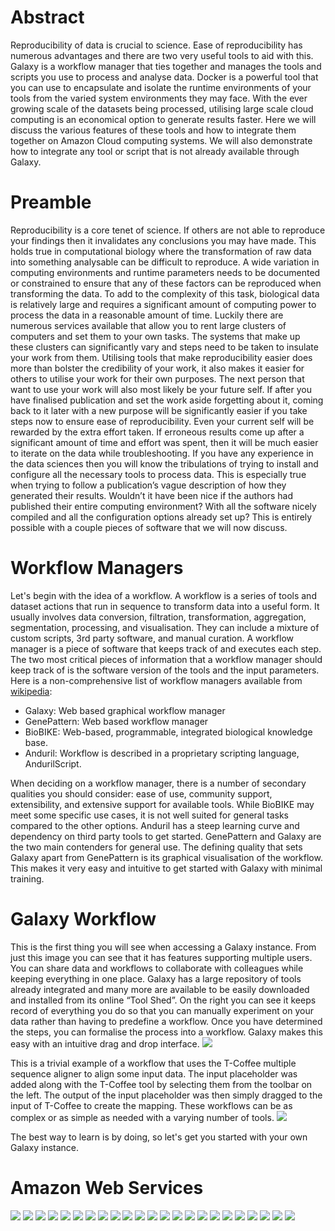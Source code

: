 # Abstract

Reproducibility of data is crucial to science. Ease of reproducibility has numerous advantages and there are two very useful tools to aid with this. Galaxy is a workflow manager that ties together and manages the tools and scripts you use to process and analyse data. Docker is a powerful tool that you can use to encapsulate and isolate the runtime environments of your tools from the varied system environments they may face. With the ever growing scale of the datasets being processed, utilising large scale cloud computing is an economical option to generate results faster. Here we will discuss the various features of these tools and how to integrate them together on Amazon Cloud computing systems. We will also demonstrate how to integrate any tool or script that is not already available through Galaxy.

# Preamble

Reproducibility is a core tenet of science. If others are not able to reproduce your findings then it invalidates any conclusions you may have made. This holds true in computational biology where the transformation of raw data into something analysable can be difficult to reproduce. A wide variation in computing environments and runtime parameters needs to be documented or constrained to ensure that any of these factors can be reproduced when transforming the data. To add to the complexity of this task, biological data is relatively large and requires a significant amount of computing power to process the data in a reasonable amount of time. Luckily there are numerous services available that allow you to rent large clusters of computers and set them to your own tasks. The systems that make up these clusters can significantly vary and steps need to be taken to insulate your work from them. 
Utilising tools that make reproducibility easier does more than bolster the credibility of your work, it also makes it easier for others to utilise your work for their own purposes. The next person that want to use your work will also most likely be your future self. If after you have finalised publication and set the work aside forgetting about it, coming back to it later with a new purpose will be significantly easier if you take steps now to ensure ease of reproducibility. Even your current self will be rewarded by the extra effort taken. If erroneous results come up after a significant amount of time and effort was spent, then it will be much easier to iterate on the data while troubleshooting. 
If you have any experience in the data sciences then you will know the tribulations of trying to install and configure all the necessary tools to process data. This is especially true when trying to follow a publication’s vague description of how they generated their results. Wouldn’t it have been nice if the authors had published their entire computing environment? With all the software nicely compiled and all the configuration options already set up? This is entirely possible with a couple pieces of software that we will now discuss.

# Workflow Managers

Let's begin with the idea of a workflow. A workflow is a series of tools and dataset actions that run in sequence to transform data into a useful form. It usually involves data conversion, filtration, transformation, aggregation, segmentation, processing, and visualisation. They can include a mixture of custom scripts, 3rd party software, and manual curation. A workflow manager is a piece of software that keeps track of and executes each step. The two most critical pieces of information that a workflow manager should keep track of is the software version of the tools and the input parameters.
Here is a non-comprehensive list of workflow managers available from [wikipedia](https://en.wikipedia.org/wiki/Bioinformatics_workflow_management_system):
  * Galaxy: Web based graphical workflow manager
  * GenePattern: Web based workflow manager
  * BioBIKE: Web-based, programmable, integrated biological knowledge base.
  * Anduril: Workflow is described in a proprietary scripting language, AndurilScript.

When deciding on a workflow manager, there is a number of secondary qualities you should consider: ease of use, community support, extensibility, and extensive support for available tools. While BioBIKE may meet some specific use cases, it is not well suited for general tasks compared to the other options. Anduril has a steep learning curve and dependency on third party tools to get started. GenePattern and Galaxy are the two main contenders for general use. The defining quality that sets Galaxy apart from GenePattern is its graphical visualisation of the workflow. This makes it very easy and intuitive to get started with Galaxy with minimal training.

# Galaxy Workflow

<p>
This is the first thing you will see when accessing a Galaxy instance. From just this image you can see that it has features supporting multiple users. You can share data and workflows to collaborate with colleagues while keeping everything in one place. Galaxy has a large repository of tools already integrated and many more are available to be easily downloaded and installed from its online “Tool Shed”. On the right you can see it keeps record of everything you do so that you can manually experiment on your data rather than having to predefine a workflow.
Once you have determined the steps, you can formalise the process into a workflow. Galaxy makes this easy with an intuitive drag and drop interface.
<a href="images/welcometogalaxy.png"><img src="images/welcometogalaxy.png" class="screenshot" /></a>
</p>
<p>
This is a trivial example of a workflow that uses the T-Coffee multiple sequence aligner to align some input data. The input placeholder was added along with the T-Coffee tool by selecting them from the toolbar on the left. The output of the input placeholder was then simply dragged to the input of T-Coffee to create the mapping. These workflows can be as complex or as simple as needed with a varying number of tools.
<a href="images/HIV_workflow.png"><img src="images/HIV_workflow.png" class="screenshot" /></a>
</p>
The best way to learn is by doing, so let's get you started with your own Galaxy instance.



# Amazon Web Services

<a href="images/AWS/AWS1.jpg"><img src="images/AWS/AWS1.jpg" class="screenshot" /></a>
<a href="images/AWS/AWS2.jpg"><img src="images/AWS/AWS2.jpg" class="screenshot" /></a>
<a href="images/AWS/AWS3.jpg"><img src="images/AWS/AWS3.jpg" class="screenshot" /></a>
<a href="images/AWS/AWS4.jpg"><img src="images/AWS/AWS4.jpg" class="screenshot" /></a>
<a href="images/AWS/AWS5.jpg"><img src="images/AWS/AWS5.jpg" class="screenshot" /></a>
<a href="images/AWS/AWS6.jpg"><img src="images/AWS/AWS6.jpg" class="screenshot" /></a>
<a href="images/AWS/AWS7.jpg"><img src="images/AWS/AWS7.jpg" class="screenshot" /></a>
<a href="images/AWS/AWS8.jpg"><img src="images/AWS/AWS8.jpg" class="screenshot" /></a>
<a href="images/AWS/AWS9.jpg"><img src="images/AWS/AWS9.jpg" class="screenshot" /></a>
<a href="images/AWS/AWS10.jpg"><img src="images/AWS/AWS10.jpg" class="screenshot" /></a>
<a href="images/AWS/AWS11.jpg"><img src="images/AWS/AWS11.jpg" class="screenshot" /></a>
<a href="images/AWS/AWS12.jpg"><img src="images/AWS/AWS12.jpg" class="screenshot" /></a>
<a href="images/AWS/AWS13.jpg"><img src="images/AWS/AWS13.jpg" class="screenshot" /></a>
<a href="images/AWS/AWS14.jpg"><img src="images/AWS/AWS14.jpg" class="screenshot" /></a>
<a href="images/AWS/AWS15.jpg"><img src="images/AWS/AWS15.jpg" class="screenshot" /></a>
<a href="images/AWS/AWS16.jpg"><img src="images/AWS/AWS16.jpg" class="screenshot" /></a>
<a href="images/AWS/AWS17.jpg"><img src="images/AWS/AWS17.jpg" class="screenshot" /></a>
<a href="images/AWS/AWS18.jpg"><img src="images/AWS/AWS18.jpg" class="screenshot" /></a>
<a href="images/AWS/AWS19.jpg"><img src="images/AWS/AWS19.jpg" class="screenshot" /></a>
<a href="images/AWS/AWS20.jpg"><img src="images/AWS/AWS20.jpg" class="screenshot" /></a>
<a href="images/AWS/AWS21.jpg"><img src="images/AWS/AWS21.jpg" class="screenshot" /></a>
<a href="images/AWS/AWS22.jpg"><img src="images/AWS/AWS22.jpg" class="screenshot" /></a>
<a href="images/AWS/AWS23.jpg"><img src="images/AWS/AWS23.jpg" class="screenshot" /></a>
